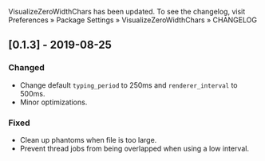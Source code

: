 VisualizeZeroWidthChars has been updated. To see the changelog, visit
Preferences » Package Settings » VisualizeZeroWidthChars » CHANGELOG


## [0.1.3] - 2019-08-25

### Changed
- Change default `typing_period` to 250ms and `renderer_interval` to 500ms.
- Minor optimizations.

### Fixed
- Clean up phantoms when file is too large.
- Prevent thread jobs from being overlapped when using a low interval.
